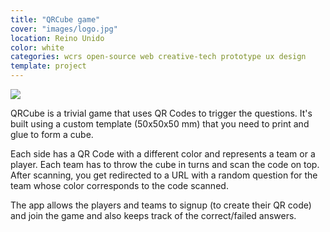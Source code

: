 ```yaml
---
title: "QRCube game"
cover: "images/logo.jpg"
location: Reino Unido
color: white
categories: wcrs open-source web creative-tech prototype ux design
template: project
---
```


![](/work/qrcube/images/1.png)

QRCube is a trivial game that uses QR Codes to trigger the questions. It's built using a custom template (50x50x50 mm) that you need to print and glue to form a cube.

Each side has a QR Code with a different color and represents a team or a player. Each team has to throw the cube in turns and scan the code on top. After scanning, you get redirected to a URL with a random question for the team whose color corresponds to the code scanned.

The app allows the players and teams to signup (to create their QR code) and join the game and also keeps track of the correct/failed answers.
